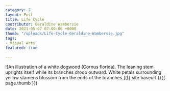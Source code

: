 ```yaml
---
category: 2
layout: Post
title: Life Cycle
contributor: Geraldine Wambersie
date: 2021-05-07 07:00:00 +0000
thumb: "/uploads/Life-Cycle-Geraldine-Wambersie.jpg"
tags: 
- Visual Arts
featured: true

---
```

![An illustration of a white dogwood (Cornus florida). The leaning stem uprights itself while its branches droop outward. White petals surrounding yellow stamens blossom from the ends of the branches.]({{ site.baseurl }}{{ page.thumb }})